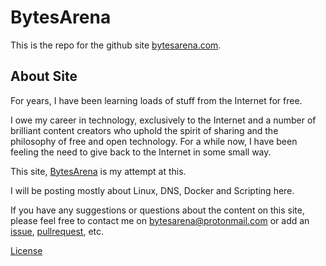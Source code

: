 # BytesArena

This is the repo for the github site [bytesarena.com](https://bytesarena.com).

## About Site

For years, I have been learning loads of stuff from the Internet for free. 

I owe my career in technology, exclusively to the Internet and a number of brilliant content creators who uphold the spirit of sharing and the philosophy of free and open technology. 
For a while now, I have been feeling the need to give back to the Internet in some small way.

This site, [BytesArena](/) is my attempt at this. 

I will be posting mostly about Linux, DNS, Docker and Scripting here.

If you have any suggestions or questions about the content on this site, please feel free to contact me on [bytesarena@protonmail.com](mailto:bytesarena@protonmail.com) or add an [issue](https://github.com/bytesarena/bytesarena.github.io/issues), [pullrequest](https://github.com/bytesarena/bytesarena.github.io/pulls), etc.


[License](/license.html)
